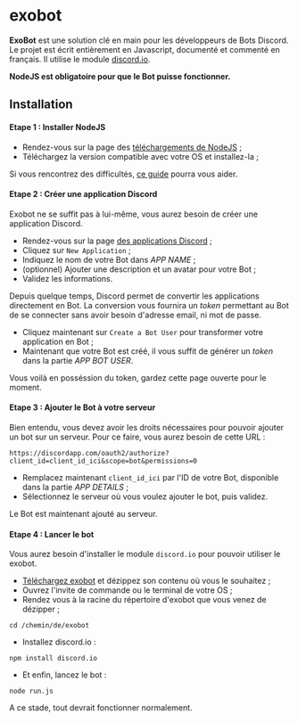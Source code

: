 # exobot
**ExoBot** est une solution clé en main pour les développeurs de Bots Discord. Le projet est écrit entièrement en Javascript, documenté et commenté en français.
Il utilise le module [discord.io](https://github.com/izy521/discord.io).

**NodeJS est obligatoire pour que le Bot puisse fonctionner.**

## Installation
#### Etape 1 : Installer NodeJS

- Rendez-vous sur la page des [téléchargements de NodeJS](https://nodejs.org/en/download/) ;
- Téléchargez la version compatible avec votre OS et installez-la ;

Si vous rencontrez des difficultés, [ce guide](https://openclassrooms.com/courses/des-applications-ultra-rapides-avec-node-js/installer-node-js) pourra vous aider.

#### Etape 2 : Créer une application Discord

Exobot ne se suffit pas à lui-même, vous aurez besoin de créer une application Discord.

- Rendez-vous sur la page [des applications Discord](https://discordapp.com/developers/applications/me) ;
- Cliquez sur `New Application` ;
- Indiquez le nom de votre Bot dans *APP NAME* ;
- (optionnel) Ajouter une description et un avatar pour votre Bot ;
- Validez les informations.

Depuis quelque temps, Discord permet de convertir les applications directement en Bot.
La conversion vous fournira un *token* permettant au Bot de se connecter sans avoir besoin d'adresse email, ni mot de passe.

- Cliquez maintenant sur `Create a Bot User` pour transformer votre application en Bot ;
- Maintenant que votre Bot est créé, il vous suffit de générer un *token* dans la partie *APP BOT USER*.

Vous voilà en posséssion du token, gardez cette page ouverte pour le moment.


#### Etape 3 : Ajouter le Bot à votre serveur

Bien entendu, vous devez avoir les droits nécessaires pour pouvoir ajouter un bot sur un serveur. Pour ce faire, vous aurez besoin de cette URL :

`https://discordapp.com/oauth2/authorize?client_id=client_id_ici&scope=bot&permissions=0`

- Remplacez maintenant `client_id_ici` par l'ID de votre Bot, disponible dans la partie *APP DETAILS* ;
- Sélectionnez le serveur où vous voulez ajouter le bot, puis validez.

Le Bot est maintenant ajouté au serveur.

#### Etape 4 : Lancer le bot

Vous aurez besoin d'installer le module `discord.io` pour pouvoir utiliser le exobot.

- [Téléchargez exobot](https://github.com/ewauq/exobot/archive/master.zip) et dézippez son contenu où vous le souhaitez ;
- Ouvrez l'invite de commande ou le terminal de votre OS ;
- Rendez vous à la racine du répertoire d'exobot que vous venez de dézipper ;
```
cd /chemin/de/exobot
```
- Installez discord.io :
```
npm install discord.io
```
- Et enfin, lancez le bot :
```
node run.js
```

A ce stade, tout devrait fonctionner normalement.

